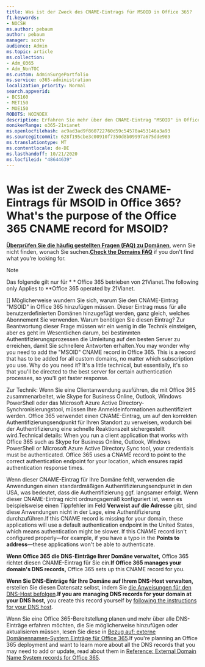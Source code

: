 ```yaml
---
title: Was ist der Zweck des CNAME-Eintrags für MSOID in Office 365?
f1.keywords:
- NOCSH
ms.author: pebaum
author: pebaum
manager: scotv
audience: Admin
ms.topic: article
ms.collection:
- Adm_O365
- Adm_NonTOC
ms.custom: AdminSurgePortfolio
ms.service: o365-administration
localization_priority: Normal
search.appverid:
- BCS160
- MET150
- MOE150
ROBOTS: NOINDEX
description: Erfahren Sie mehr über den CNAME-Eintrag "MSOID" in Office 365, der Sie zum besten Server für Authentifizierungsprozesse leitet, sodass Sie eine schnellere Antwort erhalten.
monikerRange: o365-21vianet
ms.openlocfilehash: ac9ad3ad9f860722760d59c54570a453146a3a93
ms.sourcegitcommit: 628f195cbe3c00910f7350d8b09997a675dde989
ms.translationtype: MT
ms.contentlocale: de-DE
ms.lasthandoff: 10/21/2020
ms.locfileid: "48644639"
---
```

# <a name="whats-the-purpose-of-the-office-365-cname-record-for-msoid"></a><span data-ttu-id="10d50-103">Was ist der Zweck des CNAME-Eintrags für MSOID in Office 365?</span><span class="sxs-lookup"><span data-stu-id="10d50-103">What's the purpose of the Office 365 CNAME record for MSOID?</span></span>

 <span data-ttu-id="10d50-104">**[Überprüfen Sie die häufig gestellten Fragen (FAQ) zu Domänen](../setup/domains-faq.md)**, wenn Sie nicht finden, wonach Sie suchen.</span><span class="sxs-lookup"><span data-stu-id="10d50-104">**[Check the Domains FAQ](../setup/domains-faq.md)** if you don't find what you're looking for.</span></span> 
> [!NOTE]
> <span data-ttu-id="10d50-105">Das folgende gilt nur für \* \* Office 365 betrieben von 21Vianet.</span><span class="sxs-lookup"><span data-stu-id="10d50-105">The following only Applies to \*\*Office 365 operated by 21Vianet.</span></span>
  
<span data-ttu-id="10d50-p101">[] Möglicherweise wundern Sie sich, warum Sie den CNAME-Eintrag "MSOID" in Office 365 hinzufügen müssen. Dieser Eintrag muss für alle benutzerdefinierten Domänen hinzugefügt werden, ganz gleich, welches Abonnement Sie verwenden. Warum benötigen Sie diesen Eintrag? Zur Beantwortung dieser Frage müssen wir ein wenig in die Technik einsteigen, aber es geht im Wesentlichen darum, bei bestimmten Authentifizierungsprozessen die Umleitung auf den besten Server zu erreichen, damit Sie schnellere Antworten erhalten.</span><span class="sxs-lookup"><span data-stu-id="10d50-p101">You may wonder why you need to add the "MSOID" CNAME record in Office 365. This is a record that has to be added for all custom domains, no matter which subscription you use. Why do you need it? It's a little technical, but essentially, it's so that you'll be directed to the best server for certain authentication processes, so you'll get faster response.</span></span>
  
<span data-ttu-id="10d50-p102">Zur Technik: Wenn Sie eine Clientanwendung ausführen, die mit Office 365 zusammenarbeitet, wie Skype for Business Online, Outlook, Windows PowerShell oder das Microsoft Azure Active Directory-Synchronisierungstool, müssen Ihre Anmeldeinformationen authentifiziert werden. Office 365 verwendet einen CNAME-Eintrag, um auf den korrekten Authentifizierungsendpunkt für Ihren Standort zu verweisen, wodurch bei der Authentifizierung eine schnelle Reaktionszeit sichergestellt wird.</span><span class="sxs-lookup"><span data-stu-id="10d50-p102">Technical details: When you run a client application that works with Office 365 such as Skype for Business Online, Outlook, Windows PowerShell or Microsoft Azure Active Directory Sync tool, your credentials must be authenticated. Office 365 uses a CNAME record to point to the correct authentication endpoint for your location, which ensures rapid authentication response times.</span></span>
  
<span data-ttu-id="10d50-p103">Wenn dieser CNAME-Eintrag für Ihre Domäne fehlt, verwenden die Anwendungen einen standardmäßigen Authentifizierungsendpunkt in den USA, was bedeutet, dass die Authentifizierung ggf. langsamer erfolgt. Wenn dieser CNAME-Eintrag nicht ordnungsgemäß konfiguriert ist, wenn es beispielsweise einen Tippfehler im Feld **Verweist auf die Adresse** gibt, sind diese Anwendungen nicht in der Lage, eine Authentifizierung durchzuführen.</span><span class="sxs-lookup"><span data-stu-id="10d50-p103">If this CNAME record is missing for your domain, these applications will use a default authentication endpoint in the United States, which means authentication might be slower. If this CNAME record isn't configured properly—for example, if you have a typo in the **Points to address**—these applications won't be able to authenticate.</span></span>
  
 <span data-ttu-id="10d50-114">**Wenn Office 365 die DNS-Einträge Ihrer Domäne verwaltet,** Office 365 richtet diesen CNAME-Eintrag für Sie ein.</span><span class="sxs-lookup"><span data-stu-id="10d50-114">**If Office 365 manages your domain's DNS records,** Office 365 sets up this CNAME record for you.</span></span> 
  
 <span data-ttu-id="10d50-115">**Wenn Sie DNS-Einträge für Ihre Domäne auf Ihrem DNS-Host verwalten,** erstellen Sie diesen Datensatz selbst, indem Sie [die Anweisungen für den DNS-Host befolgen](https://docs.microsoft.com/microsoft-365/admin/get-help-with-domains/create-dns-records-at-any-dns-hosting-provider).</span><span class="sxs-lookup"><span data-stu-id="10d50-115">**If you are managing DNS records for your domain at your DNS host,** you create this record yourself by [following the instructions for your DNS host](https://docs.microsoft.com/microsoft-365/admin/get-help-with-domains/create-dns-records-at-any-dns-hosting-provider).</span></span>
  
<span data-ttu-id="10d50-116">Wenn Sie eine Office 365-Bereitstellung planen und mehr über alle DNS-Einträge erfahren möchten, die Sie möglicherweise hinzufügen oder aktualisieren müssen, lesen Sie diese in [Bezug auf: externe Domänennamen-System Einträge für Office 365](https://go.microsoft.com/fwlink/?LinkId=579013).</span><span class="sxs-lookup"><span data-stu-id="10d50-116">If you're planning an Office 365 deployment and want to learn more about all the DNS records that you may need to add or update, read about them in [Reference: External Domain Name System records for Office 365](https://go.microsoft.com/fwlink/?LinkId=579013).</span></span>
  

